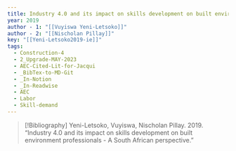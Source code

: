 ```yaml
---
title: Industry 4.0 and its impact on skills development on built environment professionals -  A South African perspective
year: 2019
author - 1: "[[Vuyiswa Yeni-Letsoko]]"
author - 2: "[[Nischolan Pillay]]"
key: "[[Yeni-Letsoko2019-ie]]"
tags:
  - Construction-4
  - 2_Upgrade-MAY-2023
  - AEC-Cited-Lit-for-Jacqui
  - _BibTex-to-MD-Git
  - _In-Notion
  - _In-Readwise
  - AEC
  - Labor
  - Skill-demand
---
```


> [!Bibliography]
> Yeni-Letsoko, Vuyiswa, Nischolan Pillay. 2019. “Industry 4.0 and its impact on skills development on built environment professionals -  A South African perspective.”